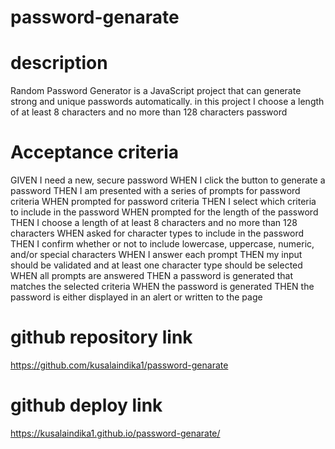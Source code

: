 # password-genarate
# description
Random Password Generator is a JavaScript project that can generate strong and unique passwords automatically. in this project  I choose a length of at least 8 characters and no more than 128 characters password






# Acceptance criteria


GIVEN I need a new, secure password
WHEN I click the button to generate a password
THEN I am presented with a series of prompts for password criteria
WHEN prompted for password criteria
THEN I select which criteria to include in the password
WHEN prompted for the length of the password
THEN I choose a length of at least 8 characters and no more than 128 characters
WHEN asked for character types to include in the password
THEN I confirm whether or not to include lowercase, uppercase, numeric, and/or special characters
WHEN I answer each prompt
THEN my input should be validated and at least one character type should be selected
WHEN all prompts are answered
THEN a password is generated that matches the selected criteria
WHEN the password is generated
THEN the password is either displayed in an alert or written to the page



# github repository link

https://github.com/kusalaindika1/password-genarate

# github deploy link
https://kusalaindika1.github.io/password-genarate/
